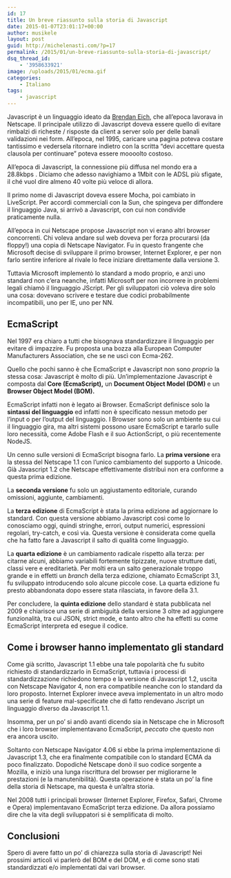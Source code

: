 ```yaml
---
id: 17
title: Un breve riassunto sulla storia di Javascript
date: 2015-01-07T23:01:17+00:00
author: musikele
layout: post
guid: http://michelenasti.com/?p=17
permalink: /2015/01/un-breve-riassunto-sulla-storia-di-javascript/
dsq_thread_id:
    - '3958633921'
image: /uploads/2015/01/ecma.gif
categories:
    - Italiano
tags:
    - javascript
---
```


Javascript è un linguaggio ideato da [Brendan Eich](http://en.wikipedia.org/wiki/Brendan_Eich 'Brendan Eich'), che all’epoca lavorava in Netscape. Il principale utilizzo di Javascript doveva essere quello di evitare rimbalzi di richeste / risposte da client a server solo per delle banali validazioni nei form. All’epoca, nel 1995, caricare una pagina poteva costare tantissimo e vedersela ritornare indietro con la scritta “devi accettare questa clausola per continuare” poteva essere moooolto costoso.

All’epoca di Javascript, la connessione più diffusa nel mondo era a 28.8kbps . Diciamo che adesso navighiamo a 1Mbit con le ADSL più sfigate, il ché vuol dire almeno 40 volte più veloce di allora.

Il primo nome di Javascript doveva essere Mocha, poi cambiato in LiveScript. Per accordi commerciali con la Sun, che spingeva per diffondere il linguaggio Java, si arrivò a Javascript, con cui non condivide praticamente nulla.

All’epoca in cui Netscape propose Javascript non vi erano altri browser concorrenti. Chi voleva andare sul web doveva per forza procurarsi (da floppy!) una copia di Netscape Navigator. Fu in questo frangente che Microsoft decise di sviluppare il primo browser, Internet Explorer, e per non farlo sentire inferiore al rivale lo fece iniziare direttamente dalla versione 3.

Tuttavia Microsoft implementò lo standard a modo proprio, e anzi uno standard non c’era neanche, infatti Microsoft per non incorrere in problemi legali chiamò il linguaggio JScript. Per gli sviluppatori ciò voleva dire solo una cosa: dovevano scrivere e testare due codici probabilmente incompatibili, uno per IE, uno per NN.

## EcmaScript

Nel 1997 era chiaro a tutti che bisognava standardizzare il linguaggio per evitare di impazzire. Fu proposta una bozza alla European Computer Manufacturers Association, che se ne uscì con Ecma-262.

Quello che pochi sanno è che EcmaScript e Javascript non sono _proprio_ la stessa cosa: Javascript è molto di più. Un’implementazione Javascript è composta dal **Core (EcmaScript),** un **Document Object Model (DOM)** e un **Browser Object Model (BOM).**

EcmaScript infatti non è legato ai Browser. EcmaScript definisce solo la **sintassi del linguaggio** ed infatti non è specificato nessun metodo per l’input o per l’output del linguaggio. I Browser sono solo un ambiente su cui il linguaggio gira, ma altri sistemi possono usare EcmaScript e tararlo sulle loro necessità, come Adobe Flash e il suo ActionScript, o più recentemente NodeJS.

Un cenno sulle versioni di EcmaScript bisogna farlo. La **prima versione** era la stessa del Netscape 1.1 con l’unico cambiamento del supporto a Unicode. Già Javascript 1.2 che Netscape effettivamente distribuì non era conforme a questa prima edizione.

La **seconda versione** fu solo un aggiustamento editoriale, curando omissioni, aggiunte, cambiamenti.

La **terza edizione** di EcmaScript è stata la prima edizione ad aggiornare lo standard. Con questa versione abbiamo Javascript così come lo conosciamo oggi, quindi stringhe, errori, output numerici, espressioni regolari, try-catch, e così via. Questa versione è considerata come quella che ha fatto fare a Javascript il salto di qualità come linguaggio.

La **quarta edizione** è un cambiamento radicale rispetto alla terza: per citarne alcuni, abbiamo variabili fortemente tipizzate, nuove strutture dati, classi vere e ereditarietà. Per molti era un salto generazionale troppo grande e in effetti un _branch_ della terza edizione, chiamato EcmaScript 3.1, fu sviluppato introducendo solo alcune piccole cose. La quarta edizione fu presto abbandonata dopo essere stata rilasciata, in favore della 3.1.

Per concludere, la **quinta edizione** dello standard è stata pubblicata nel 2009 e chiarisce una serie di ambiguità della versione 3 oltre ad aggiungere funzionalità, tra cui JSON, strict mode, e tanto altro che ha effetti su come EcmaScript interpreta ed esegue il codice.

## Come i browser hanno implementato gli standard

Come già scritto, Javascript 1.1 ebbe una tale popolarità che fu subito richiesto di standardizzarlo in EcmaScript, tuttavia i processi di standardizzazione richiedono tempo e la versione di Javascript 1.2, uscita con Netscape Navigator 4, non era compatibile neanche con lo standard da loro proposto. Internet Explorer invece aveva implementato in un altro modo una serie di feature mal-specificate che di fatto rendevano Jscript un linguaggio diverso da Javascript 1.1.

Insomma, per un po’ si andò avanti dicendo sia in Netscape che in Microsoft che i loro browser implementavano EcmaScript, _peccato_ che questo non era ancora uscito.

Soltanto con Netscape Navigator 4.06 si ebbe la prima implementazione di Javascript 1.3, che era finalmente compatibile con lo standard ECMA da poco finalizzato. Dopodiché Netscape donò il suo codice sorgente a Mozilla, e iniziò una lunga riscrittura del browser per migliorarne le prestazioni (e la manutenibilità). Questa operazione è stata un po’ la fine della storia di Netscape, ma questa è un’altra storia.

Nel 2008 tutti i principali browser (Internet Explorer, Firefox, Safari, Chrome e Opera) implementavano EcmaScript terza edizione. Da allora possiamo dire che la vita degli sviluppatori si è semplificata di molto.

## Conclusioni

Spero di avere fatto un po’ di chiarezza sulla storia di Javascript! Nei prossimi articoli vi parlerò del BOM e del DOM, e di come sono stati standardizzati e/o implementati dai vari browser.
